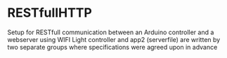 # RESTfullHTTP

Setup for RESTfull communication between an Arduino controller and a webserver using WIFI
Light controller and app2 (serverfile) are written by two separate groups where specifications were agreed upon in advance
